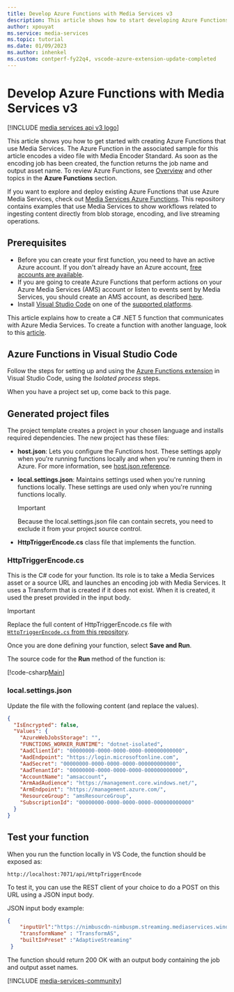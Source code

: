 ```yaml
---
title: Develop Azure Functions with Media Services v3
description: This article shows how to start developing Azure Functions with Media Services v3 using Visual Studio Code.
author: xpouyat
ms.service: media-services
ms.topic: tutorial
ms.date: 01/09/2023
ms.author: inhenkel
ms.custom: contperf-fy22q4, vscode-azure-extension-update-completed
---
```


# Develop Azure Functions with Media Services v3

[!INCLUDE [media services api v3 logo](./includes/v3-hr.md)]

This article shows you how to get started with creating Azure Functions that use Media Services. The Azure Function in the associated sample for this  article encodes a video file with Media Encoder Standard. As soon as the encoding job has been created, the function returns the job name and output asset name. To review Azure Functions, see [Overview](/azure/azure-functions/functions-overview) and other topics in the **Azure Functions** section.

If you want to explore and deploy existing Azure Functions that use Azure Media Services, check out [Media Services Azure Functions](https://github.com/Azure-Samples/media-services-v3-dotnet-core-functions-integration). This repository contains examples that use Media Services to show workflows related to ingesting content directly from blob storage, encoding, and live streaming operations.

## Prerequisites

- Before you can create your first function, you need to have an active Azure account. If you don't already have an Azure account, [free accounts are available](https://azure.microsoft.com/free/).
- If you are going to create Azure Functions that perform actions on your Azure Media Services (AMS) account or listen to events sent by Media Services, you should create an AMS account, as described [here](account-create-how-to.md).
- Install [Visual Studio Code](https://code.visualstudio.com/) on one of the [supported platforms](https://code.visualstudio.com/docs/supporting/requirements#_platforms).

This article explains how to create a C# .NET 5 function that communicates with Azure Media Services. To create a function with another language, look to this [article](/azure/azure-functions/functions-develop-vs-code).

## Azure Functions in Visual Studio Code

Follow the steps for setting up and using the [Azure Functions extension](/azure/azure-functions/functions-develop-vs) in Visual Studio Code, using the *Isolated process* steps.

When you have a project set up, come back to this page.

## Generated project files

The project template creates a project in your chosen language and installs required dependencies. The new project has these files:

* **host.json**: Lets you configure the Functions host. These settings apply when you're running functions locally and when you're running them in Azure. For more information, see [host.json reference](/azure/azure-functions/functions-host-json).

* **local.settings.json**: Maintains settings used when you're running functions locally. These settings are used only when you're running functions locally.

    >[!IMPORTANT]
    >Because the local.settings.json file can contain secrets, you need to exclude it from your project source control.

* **HttpTriggerEncode.cs** class file that implements the function.

### HttpTriggerEncode.cs

This is the C# code for your function. Its role is to take a Media Services asset or a source URL and launches an encoding job with Media Services. It uses a Transform that is created if it does not exist. When it is created, it used the preset provided in the input body.

>[!IMPORTANT]
>Replace the full content of HttpTriggerEncode.cs file with [`HttpTriggerEncode.cs` from this repository](https://github.com/Azure-Samples/media-services-v3-dotnet-core-functions-integration/blob/main/Tutorial/HttpTriggerEncode.cs).

Once you are done defining your function, select **Save and Run**.

The source code for the **Run** method of the function is:

[!code-csharp[Main](~/../media-services-v3-dotnet-core-functions-integration/Tutorial/HttpTriggerEncode.cs#Run)]

### local.settings.json

Update the file with the following content (and replace the values).

```json
{
  "IsEncrypted": false,
  "Values": {
    "AzureWebJobsStorage": "",
    "FUNCTIONS_WORKER_RUNTIME": "dotnet-isolated",
    "AadClientId": "00000000-0000-0000-0000-000000000000",
    "AadEndpoint": "https://login.microsoftonline.com",
    "AadSecret": "00000000-0000-0000-0000-000000000000",
    "AadTenantId": "00000000-0000-0000-0000-000000000000",
    "AccountName": "amsaccount",
    "ArmAadAudience": "https://management.core.windows.net/",
    "ArmEndpoint": "https://management.azure.com/",
    "ResourceGroup": "amsResourceGroup",
    "SubscriptionId": "00000000-0000-0000-0000-000000000000"
  }
}
```

## Test your function

When you run the function locally in VS Code, the function should be exposed as:

```url
http://localhost:7071/api/HttpTriggerEncode
```

To test it, you can use the REST client of your choice to do a POST on this URL using a JSON input body.

JSON input body example:

```json
{
    "inputUrl":"https://nimbuscdn-nimbuspm.streaming.mediaservices.windows.net/2b533311-b215-4409-80af-529c3e853622/Ignite-short.mp4",
    "transformName" : "TransformAS",
    "builtInPreset" :"AdaptiveStreaming"
 }
```

The function should return 200 OK with an output body containing the job and output asset names.

[!INCLUDE [media-services-community](includes/media-services-community.md)]
